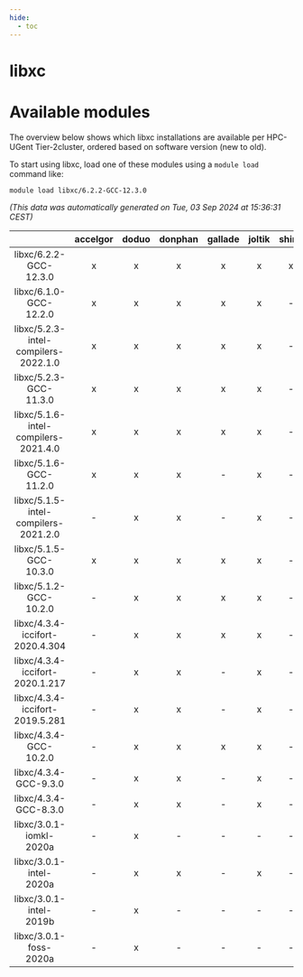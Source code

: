 ```yaml
---
hide:
  - toc
---
```


libxc
=====

# Available modules


The overview below shows which libxc installations are available per HPC-UGent Tier-2cluster, ordered based on software version (new to old).

To start using libxc, load one of these modules using a `module load` command like:

```shell
module load libxc/6.2.2-GCC-12.3.0
```

*(This data was automatically generated on Tue, 03 Sep 2024 at 15:36:31 CEST)*  

| |accelgor|doduo|donphan|gallade|joltik|shinx|skitty|
| :---: | :---: | :---: | :---: | :---: | :---: | :---: | :---: |
|libxc/6.2.2-GCC-12.3.0|x|x|x|x|x|x|x|
|libxc/6.1.0-GCC-12.2.0|x|x|x|x|x|-|x|
|libxc/5.2.3-intel-compilers-2022.1.0|x|x|x|x|x|-|x|
|libxc/5.2.3-GCC-11.3.0|x|x|x|x|x|-|x|
|libxc/5.1.6-intel-compilers-2021.4.0|x|x|x|x|x|-|x|
|libxc/5.1.6-GCC-11.2.0|x|x|x|-|x|-|x|
|libxc/5.1.5-intel-compilers-2021.2.0|-|x|x|-|x|-|x|
|libxc/5.1.5-GCC-10.3.0|x|x|x|x|x|-|x|
|libxc/5.1.2-GCC-10.2.0|-|x|x|x|x|-|x|
|libxc/4.3.4-iccifort-2020.4.304|-|x|x|x|x|-|x|
|libxc/4.3.4-iccifort-2020.1.217|-|x|x|-|x|-|x|
|libxc/4.3.4-iccifort-2019.5.281|-|x|x|-|x|-|x|
|libxc/4.3.4-GCC-10.2.0|-|x|x|x|x|-|x|
|libxc/4.3.4-GCC-9.3.0|-|x|x|-|x|-|x|
|libxc/4.3.4-GCC-8.3.0|-|x|x|-|x|-|x|
|libxc/3.0.1-iomkl-2020a|-|x|-|-|-|-|-|
|libxc/3.0.1-intel-2020a|-|x|x|-|x|-|x|
|libxc/3.0.1-intel-2019b|-|x|-|-|-|-|-|
|libxc/3.0.1-foss-2020a|-|x|-|-|-|-|-|

